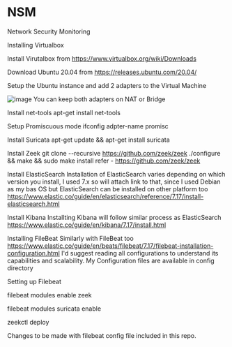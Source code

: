 # NSM
Network Security Monitoring

Installing Virtualbox

Install Virutalbox from https://www.virtualbox.org/wiki/Downloads

Download Ubuntu 20.04 from https://releases.ubuntu.com/20.04/

Setup the Ubuntu instance and add 2 adapters to the Virtual Machine

![image](https://user-images.githubusercontent.com/30376802/176098974-e4eff834-57d5-47dd-a255-67a9c727bc6f.png)
You can keep both adapters on NAT or Bridge

Install net-tools
apt-get install net-tools

Setup Promiscuous mode
ifconfig adpter-name <eth0> promisc

Install Suricata
apt-get update && apt-get install suricata

Install Zeek
  git clone --recursive https://github.com/zeek/zeek
  ./configure && make && sudo make install
refer - https://github.com/zeek/zeek

Install ElasticSearch
Installation of ElasticSearch varies depending on which version you install, I used 7.x so will attach link to that, since I used Debian as my bas OS but ElasticSearch can be installed on other platform too
  https://www.elastic.co/guide/en/elasticsearch/reference/7.17/install-elasticsearch.html

Install Kibana
Installting Kibana will follow similar process as ElasticSearch
  https://www.elastic.co/guide/en/kibana/7.17/install.html

Installing FileBeat
Similarly with FileBeat too
  https://www.elastic.co/guide/en/beats/filebeat/7.17/filebeat-installation-configuration.html
I'd suggest reading all configurations to understand its capabilities and scalability.
My Configuration files are available in config directory

Setting up Filebeat 

  filebeat modules enable zeek 
  
  filebeat modules suricata enable 
  
  zeekctl deploy 

Changes to be made with filebeat config file included in this repo.

 
